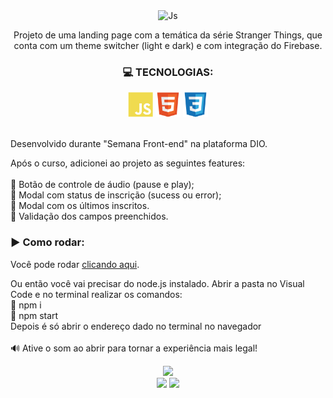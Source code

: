 <div align="center"><img  alt="Js" height="100"  src="https://mundo-invertido-chi.vercel.app/logo.a6f615bd.svg"></div>

<div align="center">
    <p> Projeto de uma landing page com a temática da série Stranger Things, que conta com um theme switcher (light e dark) e com integração do Firebase.</p>
    <h3>💻 TECNOLOGIAS:</h3>
    <img  alt="Js" width="40" src="https://raw.githubusercontent.com/devicons/devicon/master/icons/javascript/javascript-plain.svg">
    <img  alt="HTML" width="40" src="https://raw.githubusercontent.com/devicons/devicon/master/icons/html5/html5-original.svg">
    <img  alt="CSS" width="40" src="https://raw.githubusercontent.com/devicons/devicon/master/icons/css3/css3-original.svg">
    <br/><br/>
    </div>
    <div>
    <p>Desenvolvido durante "Semana Front-end" na plataforma DIO. </p>
    <p>Após o curso, adicionei ao projeto as seguintes features:
    <br/><br/>
    🔸 Botão de controle de áudio (pause e play); <br/>
    🔸 Modal com status de inscrição (sucess ou error); <br/>
    🔸 Modal com os últimos inscritos.<br/>
    🔸 Validação dos campos preenchidos. 
    </p>
    </div>


<h3>▶ Como rodar:</h3>
<div>
    <p>Você pode rodar <a href="https://mundo-invertido-f2gf75pph-bncblnc.vercel.app/">clicando aqui</a>.</p>
    <p>Ou então você vai precisar do node.js instalado. Abrir a pasta no Visual Code e no terminal realizar os comandos: <br/>
    🔸 npm i<br/>
    🔸 npm start<br/>
    Depois é só abrir o endereço dado no terminal no navegador<br/><br/>
    🔊 Ative o som ao abrir para tornar a experiência mais legal!</p>
</div>

<div align="center">
    <a href="https://github.com/bncblnc"><img height="80" src="https://avatars.githubusercontent.com/u/108829137?v=4"></a>
   <br/><a href="https://www.linkedin.com/in/bncblnc/" target="_blank"><img src="https://img.shields.io/badge/-LinkedIn-%230077B5?style=for-the-badge&logo=linkedin&logoColor=white" target="_blank"></a>
   <a href="https://www.twitch.tv/bb_chan_" target="_blank"><img src="https://img.shields.io/badge/Twitch-9146FF?style=for-the-badge&logo=twitch&logoColor=white" target="_blank"></a> 
</div>
